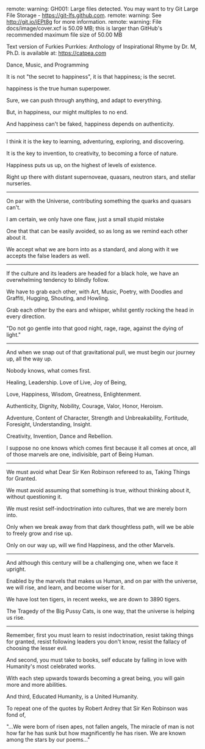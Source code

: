 remote: warning: GH001: Large files detected. You may want to try Git Large File Storage - https://git-lfs.github.com.
remote: warning: See http://git.io/iEPt8g for more information.
remote: warning: File docs/image/cover.xcf is 50.09 MB; this is larger than GitHub's recommended maximum file size of 50.00 MB



Text version of Furkies Purrkies: Anthology of Inspirational Rhyme by Dr. M, Ph.D. is available at: https://catpea.com


Dance, Music, and Programming


It is not "the secret to happiness",
it is that happiness; is the secret.

happiness is the true human superpower.

Sure, we can push through anything,
and adapt to everything.

But, in happiness,
our might multiples to no end.

And happiness can't be faked,
happiness depends on authenticity.

---

I think it is the key to learning,
adventuring, exploring, and discovering.

It is the key to invention, to creativity,
to becoming a force of nature.

Happiness puts us up,
on the highest of levels of existence.

Right up there with distant supernoveae,
quasars, neutron stars, and stellar nurseries.

---

On par with the Universe,
contributing something the quarks and quasars can't.

I am certain, we only have one flaw,
just a small stupid mistake

One that that can be easily avoided,
so as long as we remind each other about it.

We accept what we are born into as a standard,
and along with it we accepts the false leaders as well.

---

If the culture and its leaders are headed for a black hole,
we have an overwhelming tendency to blindly follow.

We have to grab each other, with Art, Music, Poetry,
with Doodles and Graffiti, Hugging, Shouting, and Howling.

Grab each other by the ears and whisper,
whilst gently rocking the head in every direction.

"Do not go gentle into that good night,
rage, rage, against the dying of light."

---

And when we snap out of that gravitational pull,
we must begin our journey up, all the way up.

Nobody knows,
what comes first.

Healing, Leadership.
Love of Live, Joy of Being,

Love, Happiness, Wisdom,
Greatness, Enlightenment.

Authenticity, Dignity, Nobility,
Courage, Valor, Honor, Heroism.

Adventure, Content of Character, Strength and Unbreakability,
Fortitude, Foresight, Understanding, Insight.

Creativity, Invention,
Dance and Rebellion.

I suppose no one knows which comes first because it all comes at once,
all of those marvels are one, indivisible, part of Being Human.

---

We must avoid what Dear Sir Ken Robinson refereed to as,
Taking Things for Granted.

We must avoid assuming that something is true,
without thinking about it, without questioning it.

We must resist self-indoctrination into cultures,
that we are merely born into.

Only when we break away from that dark thoughtless path,
will we be able to freely grow and rise up.

Only on our way up,
will we find Happiness, and the other Marvels.

---

And although this century will be a challenging one,
when we face it upright.

Enabled by the marvels that makes us Human, and on par with the universe,
we will rise, and learn, and become wiser for it.

We have lost ten tigers, in recent weeks,
we are down to 3890 tigers.

The Tragedy of the Big Pussy Cats,
is one way, that the universe is helping us rise.

---

Remember, first you must learn to resist indoctrination,
resist taking things for granted, resist following leaders you don't know,
resist the fallacy of choosing the lesser evil.

And second, you must take to books,
self educate by falling in love with Humanity's most celebrated works.

With each step upwards towards becoming a great being,
you will gain more and more abilities.

And third, Educated Humanity,
is a United Humanity.

To repeat one of the quotes by Robert Ardrey that Sir Ken Robinson was fond of,

"...We were born of risen apes, not fallen angels,
The miracle of man is not how far he has sunk
but how magnificently he has risen.
We are known among the stars by our poems..."
